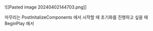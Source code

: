 ![[Pasted image 20240402144703.png]]

마무리는 PostInitalizeComponents 에서 
시작할 때 초기화를 진행하고 싶을 때 BeginPlay 에서